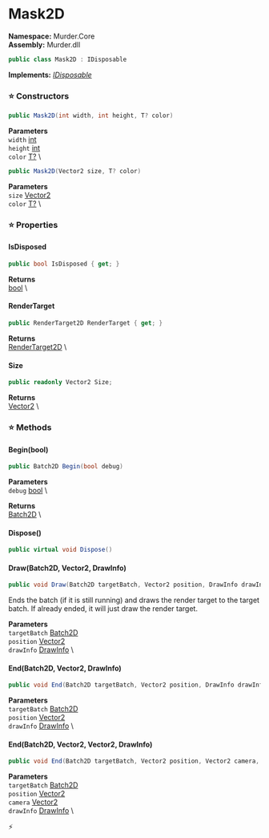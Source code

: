 # Mask2D

**Namespace:** Murder.Core \
**Assembly:** Murder.dll

```csharp
public class Mask2D : IDisposable
```

**Implements:** _[IDisposable](https://learn.microsoft.com/en-us/dotnet/api/System.IDisposable?view=net-7.0)_

### ⭐ Constructors
```csharp
public Mask2D(int width, int height, T? color)
```

**Parameters** \
`width` [int](https://learn.microsoft.com/en-us/dotnet/api/System.Int32?view=net-7.0) \
`height` [int](https://learn.microsoft.com/en-us/dotnet/api/System.Int32?view=net-7.0) \
`color` [T?](https://learn.microsoft.com/en-us/dotnet/api/System.Nullable-1?view=net-7.0) \

```csharp
public Mask2D(Vector2 size, T? color)
```

**Parameters** \
`size` [Vector2](https://learn.microsoft.com/en-us/dotnet/api/System.Numerics.Vector2?view=net-7.0) \
`color` [T?](https://learn.microsoft.com/en-us/dotnet/api/System.Nullable-1?view=net-7.0) \

### ⭐ Properties
#### IsDisposed
```csharp
public bool IsDisposed { get; }
```

**Returns** \
[bool](https://learn.microsoft.com/en-us/dotnet/api/System.Boolean?view=net-7.0) \
#### RenderTarget
```csharp
public RenderTarget2D RenderTarget { get; }
```

**Returns** \
[RenderTarget2D](https://docs.monogame.net/api/Microsoft.Xna.Framework.Graphics.RenderTarget2D.html) \
#### Size
```csharp
public readonly Vector2 Size;
```

**Returns** \
[Vector2](https://learn.microsoft.com/en-us/dotnet/api/System.Numerics.Vector2?view=net-7.0) \
### ⭐ Methods
#### Begin(bool)
```csharp
public Batch2D Begin(bool debug)
```

**Parameters** \
`debug` [bool](https://learn.microsoft.com/en-us/dotnet/api/System.Boolean?view=net-7.0) \

**Returns** \
[Batch2D](../../Murder/Core/Graphics/Batch2D.html) \

#### Dispose()
```csharp
public virtual void Dispose()
```

#### Draw(Batch2D, Vector2, DrawInfo)
```csharp
public void Draw(Batch2D targetBatch, Vector2 position, DrawInfo drawInfo)
```

Ends the batch (if it is still running) and draws the render target to the target batch. If already ended, it will just draw the render target.

**Parameters** \
`targetBatch` [Batch2D](../../Murder/Core/Graphics/Batch2D.html) \
`position` [Vector2](https://learn.microsoft.com/en-us/dotnet/api/System.Numerics.Vector2?view=net-7.0) \
`drawInfo` [DrawInfo](../../Murder/Core/Graphics/DrawInfo.html) \

#### End(Batch2D, Vector2, DrawInfo)
```csharp
public void End(Batch2D targetBatch, Vector2 position, DrawInfo drawInfo)
```

**Parameters** \
`targetBatch` [Batch2D](../../Murder/Core/Graphics/Batch2D.html) \
`position` [Vector2](https://learn.microsoft.com/en-us/dotnet/api/System.Numerics.Vector2?view=net-7.0) \
`drawInfo` [DrawInfo](../../Murder/Core/Graphics/DrawInfo.html) \

#### End(Batch2D, Vector2, Vector2, DrawInfo)
```csharp
public void End(Batch2D targetBatch, Vector2 position, Vector2 camera, DrawInfo drawInfo)
```

**Parameters** \
`targetBatch` [Batch2D](../../Murder/Core/Graphics/Batch2D.html) \
`position` [Vector2](https://learn.microsoft.com/en-us/dotnet/api/System.Numerics.Vector2?view=net-7.0) \
`camera` [Vector2](https://learn.microsoft.com/en-us/dotnet/api/System.Numerics.Vector2?view=net-7.0) \
`drawInfo` [DrawInfo](../../Murder/Core/Graphics/DrawInfo.html) \



⚡